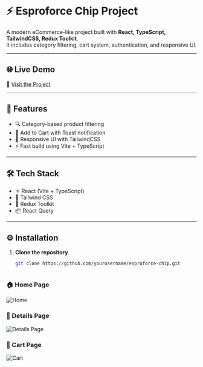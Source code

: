 # ⚡ Esproforce Chip Project

A modern eCommerce-like project built with **React, TypeScript, TailwindCSS, Redux Toolkit**.  
It includes category filtering, cart system, authentication, and responsive UI.

---

## 🌐 Live Demo
🔗 [Visit the Project](https://sprwforge-online-shopping-project.vercel.app/)

---

## 🚀 Features
- 🔍 Category-based product filtering  
- 🛒 Add to Cart with Toast notification 
- 🎨 Responsive UI with TailwindCSS  
- ⚡ Fast build using Vite + TypeScript  

---

## 🛠️ Tech Stack
- ⚛️ React (Vite + TypeScript)  
- 🎨 Tailwind CSS  
- 🔄 Redux Toolkit  
- 📦 React Query  

---

## ⚙️ Installation

1. **Clone the repository**
   ```bash
   git clone https://github.com/yourusername/esproforce-chip.git



### 🏠 Home Page
![Home](./screenshots/home.png)

### 🛒 Details Page
![Details Page](./screenshots/details.png)

### 🛒 Cart Page
![Cart](./screenshots/addtocart.png)

